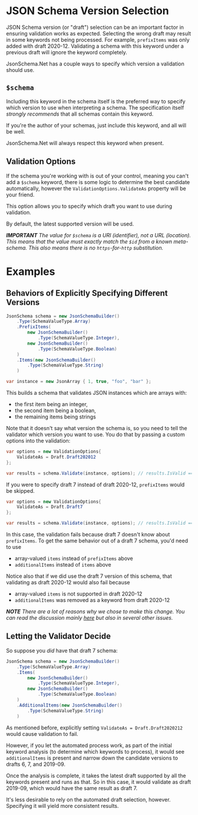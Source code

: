 # JSON Schema Version Selection

JSON Schema version (or "draft") selection can be an important factor in ensuring validation works as expected.  Selecting the wrong draft may result in some keywords not being processed.  For example, `prefixItems` was only added with draft 2020-12.  Validating a schema with this keyword under a previous draft will ignore the keyword completely.

JsonSchema.Net has a couple ways to specify which version a validation should use.

## `$schema`

Including this keyword in the schema itself is the preferred way to specify which version to use when interpreting a schema.  The specification itself _strongly recommends_ that all schemas contain this keyword.

If you're the author of your schemas, just include this keyword, and all will be well.

JsonSchema.Net will always respect this keyword when present.

## Validation Options

If the schema you're working with is out of your control, meaning you can't add a `$schema` keyword, there is some logic to determine the best candidate automatically, however the `ValidationOptions.ValidateAs` property will be your friend.

This option allows you to specify which draft you want to use during validation.

By default, the latest supported version will be used.

***IMPORTANT** The value for `$schema` is a URI (identifier), not a URL (location).  This means that the value must exactly match the `$id` from a known meta-schema.  This also means there is no `https`-for-`http` substitution.*

# Examples

## Behaviors of Explicitly Specifying Different Versions

```c#
JsonSchema schema = new JsonSchemaBuilder()
    .Type(SchemaValueType.Array)
    .PrefixItems(
        new JsonSchemaBuilder()
            .Type(SchemaValueType.Integer),
        new JsonSchemaBuilder()
            .Type(SchemaValueType.Boolean)
    )
    .Items(new JsonSchemaBuilder()
        .Type(SchemaValueType.String)
    )

var instance = new JsonArray { 1, true, "foo", "bar" };
```

This builds a schema that validates JSON instances which are arrays with:

- the first item being an integer,
- the second item being a boolean,
- the remaining items being strings

Note that it doesn't say what version the schema is, so you need to tell the validator which version you want to use.  You do that by passing a custom options into the validation:

```c#
var options = new ValidationOptions{
    ValidateAs = Draft.Draft202012
};

var results = schema.Validate(instance, options); // results.IsValid == true
```

If you were to specify draft 7 instead of draft 2020-12, `prefixItems` would be skipped.

```c#
var options = new ValidationOptions{
    ValidateAs = Draft.Draft7
};

var results = schema.Validate(instance, options); // results.IsValid == false
```

In this case, the validation fails because draft 7 doesn't know about `prefixItems`.  To get the same behavior out of a draft 7 schema, you'd need to use

- array-valued `items` instead of `prefixItems` above
- `additionalItems` instead of `items` above

Notice also that if we did use the draft 7 version of this schema, that validating as draft 2020-12 would also fail because

- array-valued `items` is not supported in draft 2020-12
- `additionalItems` was removed as a keyword from draft 2020-12

***NOTE** There are a lot of reasons why we chose to make this change.  You can read the discussion mainly [here](https://github.com/json-schema-org/json-schema-spec/issues/864) but also in several other issues.*


## Letting the Validator Decide

So suppose you _did_ have that draft 7 schema:

```c#
JsonSchema schema = new JsonSchemaBuilder()
    .Type(SchemaValueType.Array)
    .Items(
        new JsonSchemaBuilder()
            .Type(SchemaValueType.Integer),
        new JsonSchemaBuilder()
            .Type(SchemaValueType.Boolean)
    )
    .AdditionalItems(new JsonSchemaBuilder()
        .Type(SchemaValueType.String)
    )
```

As mentioned before, explicitly setting `ValidateAs = Draft.Draft2020212` would cause validation to fail.

However, if you let the automated process work, as part of the initial keyword analysis (to determine which keywords to process), it would see `additionalItems` is present and narrow down the candidate versions to drafts 6, 7, and 2019-09.

Once the analysis is complete, it takes the latest draft supported by all the keywords present and runs as that.  So in this case, it would validate as draft 2019-09, which would have the same result as draft 7.

It's less desirable to rely on the automated draft selection, however.  Specifying it will yield more consistent results.